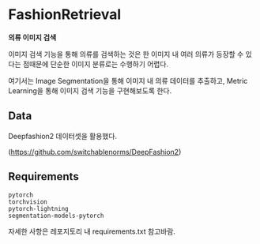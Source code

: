 # FashionRetrieval
**의류 이미지 검색**

이미지 검색 기능을 통해 의류를 검색하는 것은 한 이미지 내 여러 의류가 등장할 수 있다는 점때문에 단순한 이미지 분류로는 수행하기 어렵다.

여기서는 Image Segmentation을 통해 이미지 내 의류 데이터를 추출하고, Metric Learning을 통해 이미지 검색 기능을 구현해보도록 한다.

## Data
Deepfashion2 데이터셋을 활용했다.

(https://github.com/switchablenorms/DeepFashion2)

## Requirements
```
pytorch
torchvision
pytorch-lightning
segmentation-models-pytorch
```
자세한 사항은 레포지토리 내 requirements.txt 참고바람.
